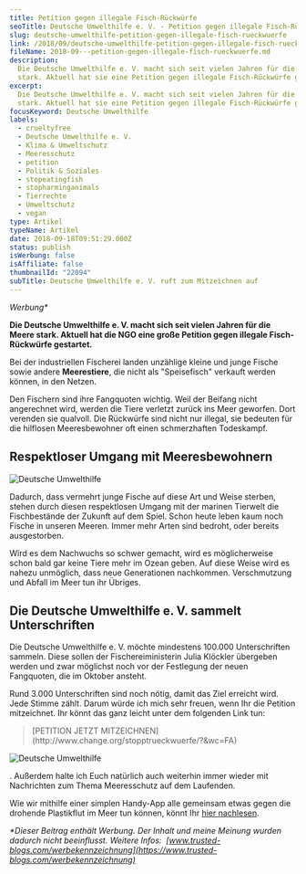 ```yaml
---
title: Petition gegen illegale Fisch-Rückwürfe
seoTitle: Deutsche Umwelthilfe e. V. - Petition gegen illegale Fisch-Rückwürfe
slug: deutsche-umwelthilfe-petition-gegen-illegale-fisch-rueckwuerfe
link: /2018/09/deutsche-umwelthilfe-petition-gegen-illegale-fisch-rueckwuerfe/
fileName: 2018-09---petition-gegen-illegale-fisch-rueckwuerfe.md
description:
  Die Deutsche Umwelthilfe e. V. macht sich seit vielen Jahren für die Meere
  stark. Aktuell hat sie eine Petition gegen illegale Fisch-Rückwürfe gestartet.
excerpt:
  Die Deutsche Umwelthilfe e. V. macht sich seit vielen Jahren für die Meere
  stark. Aktuell hat sie eine Petition gegen illegale Fisch-Rückwürfe gestartet.
focusKeyword: Deutsche Umwelthilfe
labels:
  - crueltyfree
  - Deutsche Umwelthilfe e. V.
  - Klima & Umweltschutz
  - Meeresschutz
  - petition
  - Politik & Soziales
  - stopeatingfish
  - stopharminganimals
  - Tierrechte
  - Umweltschutz
  - vegan
type: Artikel
typeName: Artikel
date: 2018-09-18T09:51:29.000Z
status: publish
isWerbung: false
isAffiliate: false
thumbnailId: "22094"
subTitle: Deutsche Umwelthilfe e. V. ruft zum Mitzeichnen auf
---
```


<em>Werbung\*</em>

<strong>Die Deutsche Umwelthilfe e. V. macht sich seit vielen Jahren für die
Meere stark. Aktuell hat die NGO eine große Petition gegen illegale
Fisch-Rückwürfe gestartet.</strong>

Bei der industriellen Fischerei landen unzählige kleine und junge Fische sowie
andere <strong>Meerestiere</strong>, die nicht als "Speisefisch" verkauft werden
können, in den Netzen.

Den Fischern sind ihre Fangquoten wichtig. Weil der Beifang nicht angerechnet
wird, werden die Tiere verletzt zurück ins Meer geworfen. Dort verenden sie
qualvoll. Die Rückwürfe sind nicht nur illegal, sie bedeuten für die hilflosen
Meeresbewohner oft einen schmerzhaften Todeskampf.

## Respektloser Umgang mit Meeresbewohnern

![Deutsche Umwelthilfe](http://cardamonchai.com/wp-content/uploads/2018/09/29821426297_2c8cb31349_z-400x300.jpg)

Dadurch, dass vermehrt junge Fische auf diese Art und Weise sterben, stehen
durch diesen respektlosen Umgang mit der marinen Tierwelt die Fischbestände der
Zukunft auf dem Spiel. Schon heute leben kaum noch Fische in unseren Meeren.
Immer mehr Arten sind bedroht, oder bereits ausgestorben.

Wird es dem Nachwuchs so schwer gemacht, wird es möglicherweise schon bald gar
keine Tiere mehr im Ozean geben. Auf diese Weise wird es nahezu unmöglich, dass
neue Generationen nachkommen. Verschmutzung und Abfall im Meer tun ihr Übriges.

## Die Deutsche Umwelthilfe e. V. sammelt Unterschriften

Die Deutsche Umwelthilfe e. V. möchte mindestens 100.000 Unterschriften sammeln.
Diese sollen der Fischereiministerin Julia Klöckler übergeben werden und zwar
möglichst noch vor der Festlegung der neuen Fangquoten, die im Oktober ansteht.

Rund 3.000 Unterschriften sind noch nötig, damit das Ziel erreicht wird. Jede
Stimme zählt. Darum würde ich mich sehr freuen, wenn Ihr die Petition
mitzeichnet. Ihr könnt das ganz leicht unter dem folgenden Link tun:

<blockquote> [PETITION JETZT MITZEICHNEN](http://www.change.org/stopptrueckwuerfe/?&amp;wc=FA) </blockquote>

![Deutsche Umwelthilfe](http://cardamonchai.com/wp-content/uploads/2018/09/29821427417_6cc79d3df4_z-400x300.jpg)

. Außerdem halte ich Euch natürlich auch weiterhin immer wieder mit Nachrichten
zum Thema Meeresschutz auf dem Laufenden.

Wie wir mithilfe einer simplen Handy-App alle gemeinsam etwas gegen die drohende
Plastikflut im Meer tun können, könnt Ihr
[hier nachlesen](/2018/08/replace-plastic-app-kueste-gegen-plastik/).

<em>\*Dieser Beitrag enthält Werbung. Der Inhalt und meine Meinung wurden
dadurch nicht beeinflusst. Weitere Infos: 
[www.trusted-blogs.com/werbekennzeichnung](https://www.trusted-blogs.com/werbekennzeichnung)
</em>
